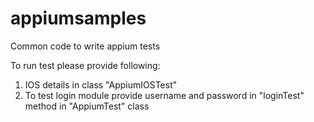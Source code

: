 # appiumsamples
Common code to write appium tests

To run test please provide following:

1. IOS details in class "AppiumIOSTest"
2. To test login module provide username and password in "loginTest" method in "AppiumTest" class
